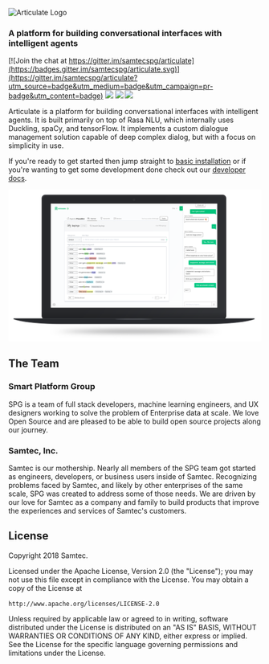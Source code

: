 ![Articulate Logo](./img/articulate-logo.png)

### A platform for building conversational interfaces with intelligent agents

[![Join the chat at https://gitter.im/samtecspg/articulate](https://badges.gitter.im/samtecspg/articulate.svg)](https://gitter.im/samtecspg/articulate?utm_source=badge&utm_medium=badge&utm_campaign=pr-badge&utm_content=badge)
![](https://img.shields.io/github/license/samtecspg/articulate.svg)
![](https://img.shields.io/github/downloads/samtecspg/articulate/total.svg)
![](https://img.shields.io/github/tag/samtecspg/articulate.svg)

Articulate is a platform for building conversational interfaces with intelligent agents. It is built primarily on top of Rasa NLU, which internally uses Duckling, spaCy, and tensorFlow. It implements a custom dialogue management solution capable of deep complex dialog, but with a focus on simplicity in use.

If you're ready to get started then jump straight to [basic installation](./getting-started/basic-installation.md) or if you're wanting to get some development done check out our [developer docs](./developer/getting-started.md).

![](./img/laptop-mockup.png)

## The Team

### Smart Platform Group

SPG is a team of full stack developers, machine learning engineers, and UX designers working to solve the problem of Enterprise data at scale. We love Open Source and are pleased to be able to build open source projects along our journey.

### Samtec, Inc.

Samtec is our mothership. Nearly all members of the SPG team got started as engineers, developers, or business users inside of Samtec. Recognizing problems faced by Samtec, and likely by other enterprises of the same scale, SPG was created to address some of those needs. We are driven by our love for Samtec as a company and family to build products that improve the experiences and services of Samtec's customers.

## License

Copyright 2018 Samtec.

Licensed under the Apache License, Version 2.0 (the "License");
you may not use this file except in compliance with the License.
You may obtain a copy of the License at

    http://www.apache.org/licenses/LICENSE-2.0

Unless required by applicable law or agreed to in writing, software
distributed under the License is distributed on an "AS IS" BASIS,
WITHOUT WARRANTIES OR CONDITIONS OF ANY KIND, either express or implied.
See the License for the specific language governing permissions and
limitations under the License.

